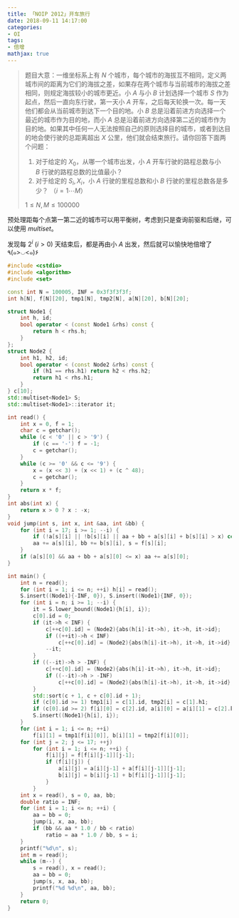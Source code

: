 ```yaml
---
title: 「NOIP 2012」开车旅行
date: 2018-09-11 14:17:00
categories:
- OI
tags:
- 倍增
mathjax: true
---
```


> 题目大意：一维坐标系上有 $N$ 个城市，每个城市的海拔互不相同，定义两城市间的距离为它们的海拔之差，如果存在两个城市与当前城市的海拔之差相同，则规定海拔较小的城市更近。小 $A$ 与小 $B$ 计划选择一个城市 $S$ 作为起点，然后一直向东行驶，第一天小 $A$ 开车，之后每天轮换一次。每一天他们都会从当前城市到达下一个目的地。小 $B$ 总是沿着前进方向选择一个最近的城市作为目的地，而小 $A$ 总是沿着前进方向选择第二近的城市作为目的地。如果其中任何一人无法按照自己的原则选择目的城市，或者到达目的地会使行驶的总距离超出 $X$ 公里，他们就会结束旅行。请你回答下面两个问题：
>
> 1. 对于给定的 $X_0$，从哪一个城市出发，小 $A$ 开车行驶的路程总数与小 $B$ 行驶的路程总数的比值最小？
> 2. 对于给定的 $S_i,X_i$，小 $A$ 行驶的里程总数和小 $B$ 行驶的里程总数各是多少？ （$i=1 \cdots M$）
>
> $1 \leq N,M \leq 100000$

预处理距每个点第一第二近的城市可以用平衡树，考虑到只是查询前驱和后继，可以使用 $multiset$。

发现每 $2^i\ (i>0)$ 天结束后，都是再由小 $A$ 出发，然后就可以愉快地倍增了٩(๑>◡<๑)۶

```c++
#include <cstdio>
#include <algorithm>
#include <set>

const int N = 100005, INF = 0x3f3f3f3f;
int h[N], f[N][20], tmp1[N], tmp2[N], a[N][20], b[N][20];

struct Node1 {
    int h, id;
    bool operator < (const Node1 &rhs) const {
        return h < rhs.h;
    }
};
struct Node2 {
    int h1, h2, id;
    bool operator < (const Node2 &rhs) const {
        if (h1 == rhs.h1) return h2 < rhs.h2;
        return h1 < rhs.h1;
    }
} c[10];
std::multiset<Node1> S;
std::multiset<Node1>::iterator it;

int read() {
    int x = 0, f = 1;
    char c = getchar();
    while (c < '0' || c > '9') {
        if (c == '-') f = -1;
        c = getchar();
    }
    while (c >= '0' && c <= '9') {
        x = (x << 3) + (x << 1) + (c ^ 48);
        c = getchar();
    }
    return x * f;
}
int abs(int x) {
    return x > 0 ? x : -x;
}
void jump(int s, int x, int &aa, int &bb) {
    for (int i = 17; i >= 1; --i) {
        if (!a[s][i] || !b[s][i] || aa + bb + a[s][i] + b[s][i] > x) continue;
        aa += a[s][i], bb += b[s][i], s = f[s][i];
    }
    if (a[s][0] && aa + bb + a[s][0] <= x) aa += a[s][0];
}

int main() {
    int n = read();
    for (int i = 1; i <= n; ++i) h[i] = read();
    S.insert((Node1){-INF, 0}), S.insert((Node1){INF, 0});
    for (int i = n; i >= 1; --i) {
        it = S.lower_bound((Node1){h[i], i});
        c[0].id = 0;
        if (it->h < INF) {
            c[++c[0].id] = (Node2){abs(h[i]-it->h), it->h, it->id};
            if ((++it)->h < INF)
                c[++c[0].id] = (Node2){abs(h[i]-it->h), it->h, it->id};
            --it;
        }
        if ((--it)->h > -INF) {
            c[++c[0].id] = (Node2){abs(h[i]-it->h), it->h, it->id};
            if ((--it)->h > -INF)
                c[++c[0].id] = (Node2){abs(h[i]-it->h), it->h, it->id};
        }
        std::sort(c + 1, c + c[0].id + 1);
        if (c[0].id >= 1) tmp1[i] = c[1].id, tmp2[i] = c[1].h1;
        if (c[0].id >= 2) f[i][0] = c[2].id, a[i][0] = a[i][1] = c[2].h1;
        S.insert((Node1){h[i], i});
    }
    for (int i = 1; i <= n; ++i)
        f[i][1] = tmp1[f[i][0]], b[i][1] = tmp2[f[i][0]];
    for (int j = 2; j <= 17; ++j)
        for (int i = 1; i <= n; ++i) {
            f[i][j] = f[f[i][j-1]][j-1];
            if (f[i][j]) {
                a[i][j] = a[i][j-1] + a[f[i][j-1]][j-1];
                b[i][j] = b[i][j-1] + b[f[i][j-1]][j-1];
            }
        }
    int x = read(), s = 0, aa, bb;
    double ratio = INF;
    for (int i = 1; i <= n; ++i) {
        aa = bb = 0;
        jump(i, x, aa, bb);
        if (bb && aa * 1.0 / bb < ratio)
            ratio = aa * 1.0 / bb, s = i;
    }
    printf("%d\n", s);
    int m = read();
    while (m--) {
        s = read(), x = read();
        aa = bb = 0;
        jump(s, x, aa, bb);
        printf("%d %d\n", aa, bb);
    }
    return 0;
}
```

